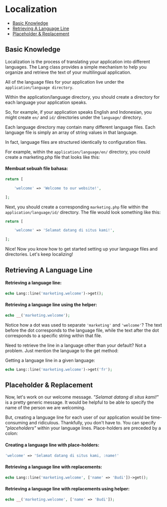 # Localization

<!-- MarkdownTOC autolink="true" autoanchor="true" levels="2,3" bracket="round" lowercase="only_ascii" -->

-   [Basic Knowledge](#pengetahuan-dasar)
-   [Retrieving A Language Line](#mengambil-baris-bahasa)
-   [Placeholder & Replacement](#placeholder--replacement)

<!-- /MarkdownTOC -->

<a id="pengetahuan-dasar"></a>

## Basic Knowledge

Localization is the process of translating your application into different languages.
The Lang class provides a simple mechanism to help you
organize and retrieve the text of your multilingual application.

All of the language files for your application live under the `application/language directory`.

Within the application/language directory, you should create a directory
for each language your application speaks.

So, for example, if your application speaks English and Indonesian,
you might create `en/` and `id/` directories under the `language/` directory.

Each language directory may contain many different language files.
Each language file is simply an array of string values in that language.

In fact, language files are structured identically to configuration files.

For example, within the `application/language/en/` directory,
you could create a marketing.php file that looks like this:

#### Membuat sebuah file bahasa:

```php
return [

	'welcome' => 'Welcome to our website!',

];
```

Next, you should create a corresponding `marketing.php` file within
the `application/language/id/` directory. The file would look something like this:

```php
return [

	'welcome' => 'Selamat datang di situs kami!',

];
```

Nice! Now you know how to get started setting up your language files and directories.
Let's keep localizing!

<a id="mengambil-baris-bahasa"></a>

## Retrieving A Language Line

#### Retrieving a language line:

```php
echo Lang::line('marketing.welcome')->get();
```

#### Retrieving a language line using the helper:

```php
echo __('marketing.welcome');
```

Notice how a dot was used to separate `'marketing'` and `'welcome'`?
The text before the dot corresponds to the language file,
while the text after the dot corresponds to a specific string within that file.

Need to retrieve the line in a language other than your default?
Not a problem. Just mention the language to the get method:

Getting a language line in a given language:

```php
echo Lang::line('marketing.welcome')->get('fr');
```

<a id="placeholder--replacement"></a>

## Placeholder & Replacement

Now, let's work on our welcome message. _"Selamat datang di situs kami!"_ is a pretty generic message.
It would be helpful to be able to specify the name of the person we are welcoming.

But, creating a language line for each user of our application would be time-consuming and ridiculous.
Thankfully, you don't have to. You can specify _"placeholders"_ within your language lines.
Place-holders are preceded by a colon:

#### Creating a language line with place-holders:

```php
'welcome' => 'Selamat datang di situs kami, :name!'
```

#### Retrieving a language line with replacements:

```php
echo Lang::line('marketing.welcome', ['name' => 'Budi'])->get();
```

#### Retrieving a language line with replacements using helper:

```php
echo __('marketing.welcome', ['name' => 'Budi']);
```
